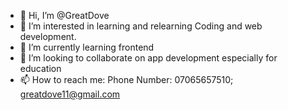 - 👋 Hi, I’m @GreatDove
- 👀 I’m interested in learning and relearning Coding and web development.
- 🌱 I’m currently learning frontend
- 💞️ I’m looking to collaborate on app development especially for education
- 📫 How to reach me: Phone Number: 07065657510; greatdove11@gmail.com

<!---
GreatDove/GreatDove is a ✨ special ✨ repository because its `README.md` (this file) appears on your GitHub profile.
You can click the Preview link to take a look at your changes.
--->
